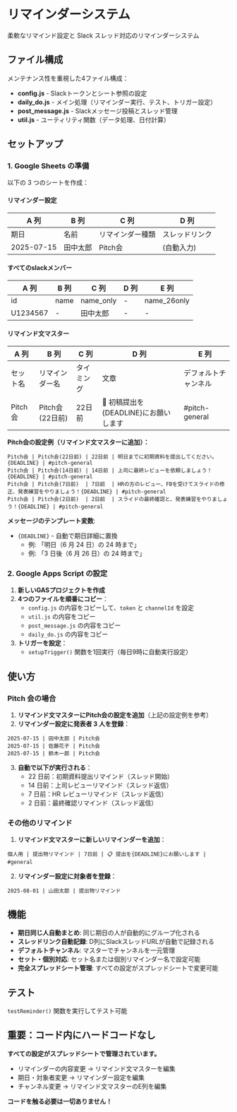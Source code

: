 # リマインダーシステム

柔軟なリマインド設定と Slack スレッド対応のリマインダーシステム

## ファイル構成

メンテナンス性を重視した4ファイル構成：

- **config.js** - Slackトークンとシート参照の設定
- **daily_do.js** - メイン処理（リマインダー実行、テスト、トリガー設定）
- **post_message.js** - Slackメッセージ投稿とスレッド管理
- **util.js** - ユーティリティ関数（データ処理、日付計算）

## セットアップ

### 1. Google Sheets の準備

以下の 3 つのシートを作成：

#### リマインダー設定

| A 列       | B 列     | C 列             | D 列           |
| ---------- | -------- | ---------------- | -------------- |
| 期日       | 名前     | リマインダー種類 | スレッドリンク |
| 2025-07-15 | 田中太郎 | Pitch会          | (自動入力)     |

#### すべてのslackメンバー

| A 列     | B 列 | C 列      | D 列 | E 列         |
| -------- | ---- | --------- | ---- | ------------ |
| id       | name | name_only | -    | name_26only  |
| U1234567 | -    | 田中太郎  | -    | -            |

#### リマインド文マスター

| A 列    | B 列           | C 列     | D 列                                  | E 列               |
| ------- | -------------- | -------- | ------------------------------------- | ------------------ |
| セット名| リマインダー名 | タイミング| 文章                                  | デフォルトチャンネル|
| Pitch会 | Pitch会(22日前)| 22日前   | 📝 初稿提出を{DEADLINE}にお願いします | #pitch-general     |

**Pitch会の設定例（リマインド文マスターに追加）：**
```
Pitch会 | Pitch会(22日前) | 22日前 | 明日までに初期資料を提出してください。{DEADLINE} | #pitch-general
Pitch会 | Pitch会(14日前) | 14日前 | 上司に最終レビューを依頼しましょう！{DEADLINE} | #pitch-general
Pitch会 | Pitch会(7日前)  | 7日前  | HRの方のレビュー、FBを受けてスライドの修正、発表練習をやりましょう！{DEADLINE} | #pitch-general
Pitch会 | Pitch会(2日前)  | 2日前  | スライドの最終確認と、発表練習をやりましょう！{DEADLINE} | #pitch-general
```

**メッセージのテンプレート変数**:

- `{DEADLINE}` - 自動で期日詳細に置換
  - 例: 「明日（6 月 24 日）の 24 時まで」
  - 例: 「3 日後（6 月 26 日）の 24 時まで」

### 2. Google Apps Script の設定

1. **新しいGASプロジェクトを作成**
2. **4つのファイルを順番にコピー**：
   - `config.js` の内容をコピーして、`token` と `channelId` を設定
   - `util.js` の内容をコピー
   - `post_message.js` の内容をコピー
   - `daily_do.js` の内容をコピー
3. **トリガーを設定**：
   - `setupTrigger()` 関数を1回実行（毎日9時に自動実行設定）

## 使い方

### Pitch 会の場合

1. **リマインド文マスターにPitch会の設定を追加**（上記の設定例を参考）
2. **リマインダー設定に発表者 3 人を登録**：

```
2025-07-15 | 田中太郎 | Pitch会
2025-07-15 | 佐藤花子 | Pitch会
2025-07-15 | 鈴木一郎 | Pitch会
```

3. **自動で以下が実行される**：
   - 22 日前：初期資料提出リマインド（スレッド開始）
   - 14 日前：上司レビューリマインド（スレッド返信）
   - 7 日前：HR レビューリマインド（スレッド返信）
   - 2 日前：最終確認リマインド（スレッド返信）

### その他のリマインド

1. **リマインド文マスターに新しいリマインダーを追加**：

```
個人用 | 提出物リマインド | 7日前 | 📋 提出を{DEADLINE}にお願いします | #general
```

2. **リマインダー設定に対象者を登録**：

```
2025-08-01 | 山田太郎 | 提出物リマインド
```

## 機能

- **期日同じ人自動まとめ**: 同じ期日の人が自動的にグループ化される
- **スレッドリンク自動記録**: D列にSlackスレッドURLが自動で記録される
- **デフォルトチャンネル**: マスターでチャンネルを一元管理
- **セット・個別対応**: セット名または個別リマインダー名で設定可能
- **完全スプレッドシート管理**: すべての設定がスプレッドシートで変更可能

## テスト

`testReminder()` 関数を実行してテスト可能

## 重要：コード内にハードコードなし

**すべての設定がスプレッドシートで管理されています。**
- リマインダーの内容変更 → リマインド文マスターを編集
- 期日・対象者変更 → リマインダー設定を編集
- チャンネル変更 → リマインド文マスターのE列を編集

**コードを触る必要は一切ありません！**